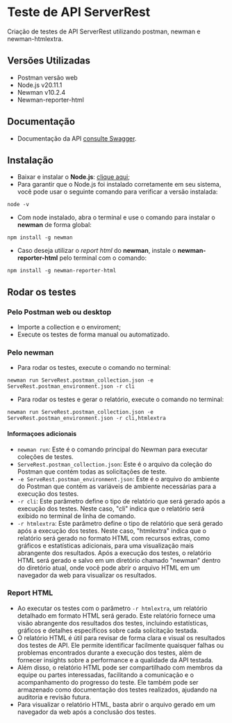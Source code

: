 # Teste de API ServerRest 
Criação de testes de API ServerRest utilizando postman, newman e newman-htmlextra.

## Versões Utilizadas
- Postman versão web
- Node.js v20.11.1
- Newman v10.2.4
- Newman-reporter-html

## Documentação

- Documentação da API [consulte Swagger](https://serverest.dev).

## Instalação

- Baixar e instalar o **Node.js**: [clique aqui](https://nodejs.org/en/download);
- Para garantir que o Node.js foi instalado corretamente em seu sistema, você pode usar o seguinte comando para verificar a versão instalada:
```
node -v
```
- Com node instalado, abra o terminal e use o comando para instalar o **newman** de forma global:
```
npm install -g newman
```
- Caso deseja utilizar o *report html* do **newman**, instale o **newman-reporter-html** pelo terminal com o comando:
```
npm install -g newman-reporter-html
```

## Rodar os testes

### Pelo Postman web ou desktop

-  Importe a collection e o enviroment;
-  Execute os testes de forma manual ou automatizado.

### Pelo newman
- Para rodar os testes, execute o comando no terminal:
```
newman run ServeRest.postman_collection.json -e ServeRest.postman_environment.json -r cli
```
- Para rodar os testes e gerar o relatório, execute o comando no terminal:
```
newman run ServeRest.postman_collection.json -e ServeRest.postman_environment.json -r cli,htmlextra
```
#### Informaçoes adicionais
- `newman run`: Este é o comando principal do Newman para executar coleções de testes.
- `ServeRest.postman_collection.json`: Este é o arquivo da coleção do Postman que contém todas as solicitações de teste.
- `-e ServeRest.postman_environment.json`: Este é o arquivo do ambiente do Postman que contém as variáveis de ambiente necessárias para a execução dos testes.
- `-r cli`: Este parâmetro define o tipo de relatório que será gerado após a execução dos testes. Neste caso, "cli" indica que o relatório será exibido no terminal de linha de comando.
- `-r htmlextra`: Este parâmetro define o tipo de relatório que será gerado após a execução dos testes. Neste caso, "htmlextra" indica que o relatório será gerado no formato HTML com recursos extras, como gráficos e estatísticas adicionais, para uma visualização mais abrangente dos resultados. Após a execução dos testes, o relatório HTML será gerado e salvo em um diretório chamado "newman" dentro do diretório atual, onde você pode abrir o arquivo HTML em um navegador da web para visualizar os resultados.

### Report HTML

- Ao executar os testes com o parâmetro `-r htmlextra`, um relatório detalhado em formato HTML será gerado. Este relatório fornece uma visão abrangente dos resultados dos testes, incluindo estatísticas, gráficos e detalhes específicos sobre cada solicitação testada.
- O relatório HTML é útil para revisar de forma clara e visual os resultados dos testes de API. Ele permite identificar facilmente quaisquer falhas ou problemas encontrados durante a execução dos testes, além de fornecer insights sobre a performance e a qualidade da API testada.
- Além disso, o relatório HTML pode ser compartilhado com membros da equipe ou partes interessadas, facilitando a comunicação e o acompanhamento do progresso do teste. Ele também pode ser armazenado como documentação dos testes realizados, ajudando na auditoria e revisão futura.
- Para visualizar o relatório HTML, basta abrir o arquivo gerado em um navegador da web após a conclusão dos testes.
